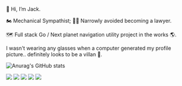 👋 Hi, I’m Jack.

🏍️ Mechanical Sympathist; 🧑‍⚖️ Narrowly avoided becoming a lawyer.

🗺️ Full stack Go / Next planet navigation utility project in the works 🌎.

I wasn't wearing any glasses when a computer generated my profile picture.. definitely looks to be a villan 🦹.

![Anurag's GitHub stats](https://github-readme-stats.vercel.app/api?username=lambdajack&count_private=true&show_icons=true&theme=tokyonight)

<div align="left">
  <img src="https://img.shields.io/badge/Go-%2300aed8.svg?style=for-the-badge&logo=go&logoColor=white"\>
  <img src="https://img.shields.io/badge/typescript-3178C6.svg?style=for-the-badge&logo=typescript&logoColor=white"\>
  <img src="https://img.shields.io/badge/node-339933.svg?style=for-the-badge&logo=node.js&logoColor=white"\>
  <img src="https://img.shields.io/badge/react-61DAFB?style=for-the-badge&logo=react&logoColor=white"\>
  <img src="https://img.shields.io/badge/Blue%20Team-0062ff?style=for-the-badge&logo=wireshark&logoColor=white"\>
</div>



<!---
jacksbrand/jacksbrand is a ✨ special ✨ repository because its `README.md` (this file) appears on your GitHub profile.
You can click the Preview link to take a look at your changes.
--->
